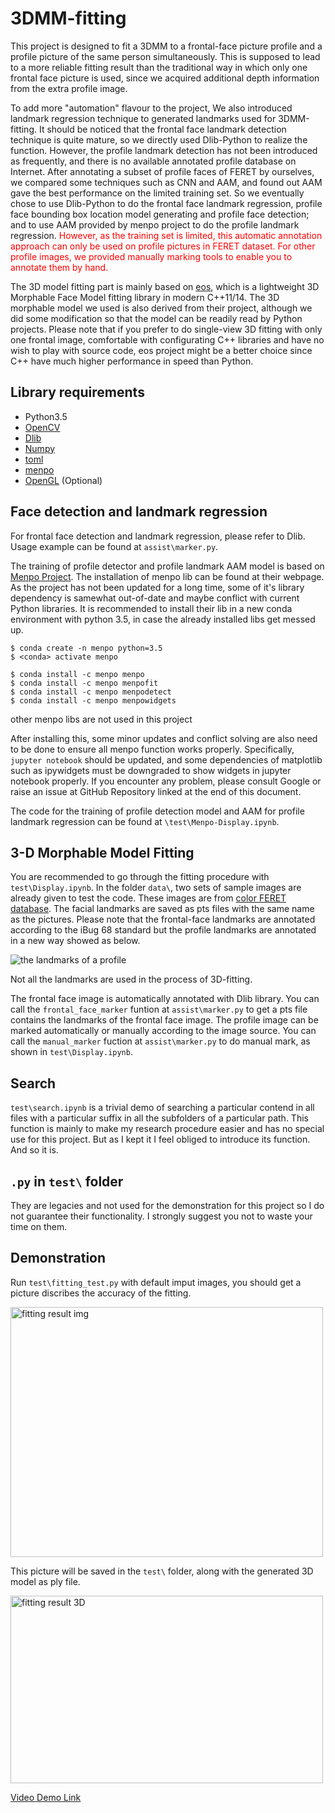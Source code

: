 # 3DMM-fitting

This project is designed to fit a 3DMM to a frontal-face picture profile and a profile picture of the same person simultaneously. This is supposed to lead to a more reliable fitting result than the traditional way in which only one frontal face picture is used, since we acquired additional depth information from the extra profile image.

To add more "automation" flavour to the project, We also introduced landmark regression technique to generated landmarks used for 3DMM-fitting. It should be noticed that the frontal face landmark detection technique is quite mature, so we directly used Dlib-Python to realize the function. However, the profile landmark detection has not been introduced as frequently, and there is no available annotated profile database on Internet. After annotating a subset of profile faces of FERET by ourselves, we compared some techniques such as CNN and AAM, and found out AAM gave the best performance on the limited training set. So we eventually chose to use Dlib-Python to do the frontal face landmark regression, profile face bounding box location model generating and profile face detection; and to use AAM provided by menpo project to do the profile landmark regression.
<font color=red>However, as the training set is limited, this automatic annotation approach can only be used on profile pictures in FERET dataset. For other profile images, we provided manually marking tools to enable you to annotate them by hand.</font>

The 3D model fitting part is mainly based on [eos](https://github.com/patrikhuber/eos), which is a lightweight 3D Morphable Face Model fitting library in modern C++11/14. The 3D morphable model we used is also derived from their project, although we did some modification so that the model can be readily read by Python projects. Please note that if you prefer to do single-view 3D fitting with only one frontal image, comfortable with configurating C++ libraries and have no wish to play with source code, eos project might be a better choice since C++ have much higher performance in speed than Python.

## Library requirements

* Python3.5
* [OpenCV](http://opencv.org/)
* [Dlib](http://dlib.net/)
* [Numpy](http://www.numpy.org/)
* [toml](https://github.com/uiri/toml)
* [menpo](https://www.menpo.org/)
* [OpenGL](http://pyopengl.sourceforge.net/) (Optional)

## Face detection and landmark regression

For frontal face detection and landmark regression, please refer to Dlib. Usage example can be found at `assist\marker.py`.

The training of profile detector and profile landmark AAM model is based on [Menpo Project](https://www.menpo.org/). The installation of menpo lib can be found at their webpage. As the project has not been updated for a long time, some of it's library dependency is samewhat out-of-date and maybe conflict with current Python libraries. It is recommended to install their lib in a new conda environment with python 3.5, in case the already installed libs get messed up.

```
$ conda create -n menpo python=3.5
$ <conda> activate menpo

$ conda install -c menpo menpo
$ conda install -c menpo menpofit
$ conda install -c menpo menpodetect
$ conda install -c menpo menpowidgets
```
other menpo libs are not used in this project

After installing this, some minor updates and conflict solving are also need to be done to ensure all menpo function works properly. Specifically, `jupyter notebook` should be updated, and some dependencies of matplotlib such as ipywidgets must be downgraded to show widgets in jupyter notebook properly. If you encounter any problem, please consult Google or raise an issue at GitHub Repository linked at the end of this document.

The code for the training of profile detection model and AAM for profile landmark regression can be found at `\test\Menpo-Display.ipynb`.

## 3-D Morphable Model Fitting

You are recommended to go through the fitting procedure with `test\Display.ipynb`. In the folder `data\`, two sets of sample images are already given to test the code. These images are from [color FERET database](https://www.nist.gov/itl/iad/image-group/color-feret-database). The facial landmarks are saved as pts files with the same name as the pictures. Please note that the frontal-face landmarks are annotated according to the iBug 68 standard but the profile landmarks are annotated in a new way showed as below.

![the landmarks of a profile](https://i.imgur.com/ARFkW5F.jpg)

Not all the landmarks are used in the process of 3D-fitting.

The frontal face image is automatically annotated with Dlib library. You can call the `frontal_face_marker` funtion at `assist\marker.py` to get a pts file contains the landmarks of the frontal face image. The profile image can be marked automatically or manually according to the image source. You can call the `manual_marker` fuction at `assist\marker.py` to do manual mark, as shown in `test\Display.ipynb`.

## Search

`test\search.ipynb` is a trivial demo of searching a particular contend in all files with a particular suffix in all the subfolders of a particular path. This function is mainly to make my research procedure easier and has no special use for this project. But as I kept it I feel obliged to introduce its function. And so it is.

## `.py` in `test\` folder
They are legacies and not used for the demonstration for this project so I do not guarantee their functionality. I strongly suggest you not to waste your time on them.

## Demonstration

Run `test\fitting_test.py` with default imput images, you should get a picture discribes the accuracy of the fitting.

 <img src="https://github.com/Yinghao-Li/3DMM-fitting/blob/master/test/00029ba010_960521-outcome.jpg" width = "500" height = "400" alt="fitting result img" align=center />

This picture will be saved in the `test\` folder, along with the generated 3D model as ply file.

 <img src="https://github.com/Yinghao-Li/3DMM-fitting/blob/master/test/3D-captured.PNG" width = "500" height = "300" alt="fitting result 3D" align=center />

[Video Demo Link](https://youtu.be/U2EfZidSws8)


